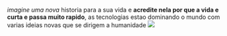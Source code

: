_imagine uma nova_ historia para a sua vida e **acredite nela por que a vida e curta e passa muito rapido**, as tecnologias estao dominando o mundo com varias ideias novas que se dirigem a humanidade 
![](https://goadmedia.com.br/wp-content/uploads/2017/12/Gif-capa.gif) 
